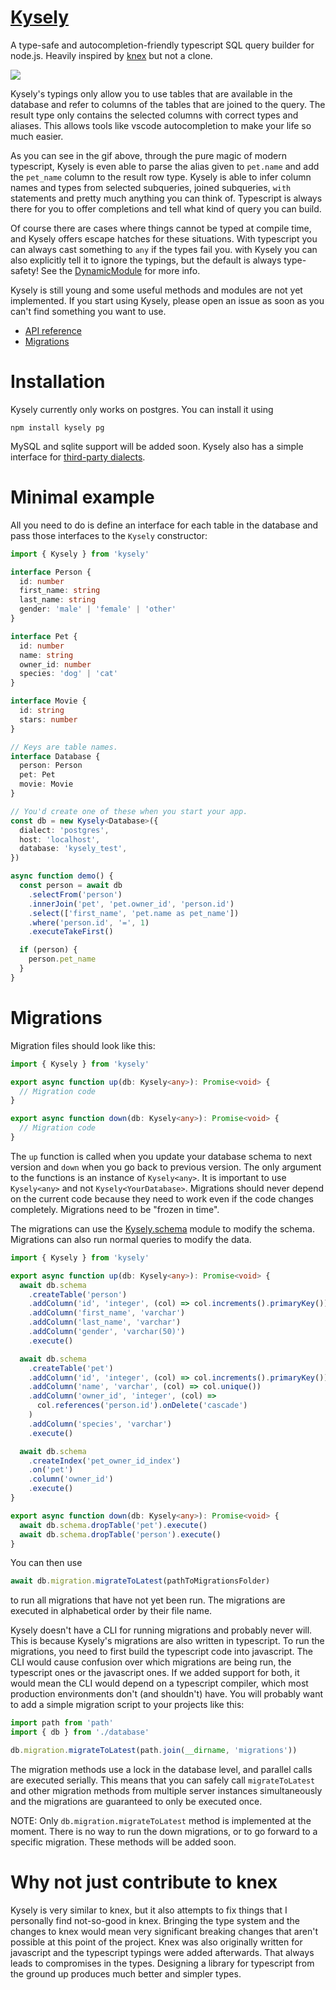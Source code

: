 # [Kysely](https://koskimas.github.io/kysely/index.html)

A type-safe and autocompletion-friendly typescript SQL query builder for node.js. Heavily inspired by
[knex](http://knexjs.org/) but not a clone.

![](https://github.com/koskimas/kysely/blob/master/assets/demo.gif)

Kysely's typings only allow you to use tables that are available in the database and refer to
columns of the tables that are joined to the query. The result type only contains the selected
columns with correct types and aliases. This allows tools like vscode autocompletion to make your life
so much easier.

As you can see in the gif above, through the pure magic of modern typescript, Kysely is even able to parse
the alias given to `pet.name` and add the `pet_name` column to the result row type. Kysely is able to infer
column names and types from selected subqueries, joined subqueries, `with` statements and pretty much
anything you can think of. Typescript is always there for you to offer completions and tell what kind
of query you can build.

Of course there are cases where things cannot be typed at compile time, and Kysely offers escape
hatches for these situations. With typescript you can always cast something to `any` if the types
fail you. with Kysely you can also explicitly tell it to ignore the typings, but the default is always
type-safety! See the [DynamicModule](https://koskimas.github.io/kysely/classes/DynamicModule.html#ref)
for more info.

Kysely is still young and some useful methods and modules are not yet implemented. If you start using
Kysely, please open an issue as soon as you can't find something you want to use.

- [API reference](https://koskimas.github.io/kysely/index.html)
- [Migrations](#migrations)

# Installation

Kysely currently only works on postgres. You can install it using

```
npm install kysely pg
```

MySQL and sqlite support will be added soon. Kysely also has a simple interface
for [third-party dialects](https://koskimas.github.io/kysely/interfaces/Dialect.html).

# Minimal example

All you need to do is define an interface for each table in the database and pass those
interfaces to the `Kysely` constructor:

```ts
import { Kysely } from 'kysely'

interface Person {
  id: number
  first_name: string
  last_name: string
  gender: 'male' | 'female' | 'other'
}

interface Pet {
  id: number
  name: string
  owner_id: number
  species: 'dog' | 'cat'
}

interface Movie {
  id: string
  stars: number
}

// Keys are table names.
interface Database {
  person: Person
  pet: Pet
  movie: Movie
}

// You'd create one of these when you start your app.
const db = new Kysely<Database>({
  dialect: 'postgres',
  host: 'localhost',
  database: 'kysely_test',
})

async function demo() {
  const person = await db
    .selectFrom('person')
    .innerJoin('pet', 'pet.owner_id', 'person.id')
    .select(['first_name', 'pet.name as pet_name'])
    .where('person.id', '=', 1)
    .executeTakeFirst()

  if (person) {
    person.pet_name
  }
}
```

# Migrations

Migration files should look like this:

```ts
import { Kysely } from 'kysely'

export async function up(db: Kysely<any>): Promise<void> {
  // Migration code
}

export async function down(db: Kysely<any>): Promise<void> {
  // Migration code
}
```

The `up` function is called when you update your database schema to next version and `down`
when you go back to previous version. The only argument to the functions is an instance of
`Kysely<any>`. It is important to use `Kysely<any>` and not `Kysely<YourDatabase>`. Migrations
should never depend on the current code because they need to work even if the code changes
completely. Migrations need to be "frozen in time".

The migrations can use the [Kysely.schema](https://koskimas.github.io/kysely/classes/SchemaModule.html)
module to modify the schema. Migrations can also run normal queries to modify the data.

```ts
import { Kysely } from 'kysely'

export async function up(db: Kysely<any>): Promise<void> {
  await db.schema
    .createTable('person')
    .addColumn('id', 'integer', (col) => col.increments().primaryKey())
    .addColumn('first_name', 'varchar')
    .addColumn('last_name', 'varchar')
    .addColumn('gender', 'varchar(50)')
    .execute()

  await db.schema
    .createTable('pet')
    .addColumn('id', 'integer', (col) => col.increments().primaryKey())
    .addColumn('name', 'varchar', (col) => col.unique())
    .addColumn('owner_id', 'integer', (col) =>
      col.references('person.id').onDelete('cascade')
    )
    .addColumn('species', 'varchar')
    .execute()

  await db.schema
    .createIndex('pet_owner_id_index')
    .on('pet')
    .column('owner_id')
    .execute()
}

export async function down(db: Kysely<any>): Promise<void> {
  await db.schema.dropTable('pet').execute()
  await db.schema.dropTable('person').execute()
}
```

You can then use

```ts
await db.migration.migrateToLatest(pathToMigrationsFolder)
```

to run all migrations that have not yet been run. The migrations are executed in alphabetical
order by their file name.

Kysely doesn't have a CLI for running migrations and probably never will. This is because Kysely's
migrations are also written in typescript. To run the migrations, you need to first build the
typescript code into javascript. The CLI would cause confusion over which migrations are being
run, the typescript ones or the javascript ones. If we added support for both, it would mean the
CLI would depend on a typescript compiler, which most production environments don't (and shouldn't)
have. You will probably want to add a simple migration script to your projects like this:

```ts
import path from 'path'
import { db } from './database'

db.migration.migrateToLatest(path.join(__dirname, 'migrations'))
```

The migration methods use a lock in the database level, and parallel calls are executed serially.
This means that you can safely call `migrateToLatest` and other migration methods from multiple
server instances simultaneously and the migrations are guaranteed to only be executed once.

NOTE: Only `db.migration.migrateToLatest` method is implemented at the moment. There is no way
to run the down migrations, or to go forward to a specific migration. These methods will be
added soon.

# Why not just contribute to knex

Kysely is very similar to knex, but it also attempts to fix things that I personally find not-so-good
in knex. Bringing the type system and the changes to knex would mean very significant breaking changes
that aren't possible at this point of the project. Knex was also originally written for javascript and
the typescript typings were added afterwards. That always leads to compromises in the types. Designing
a library for typescript from the ground up produces much better and simpler types.
